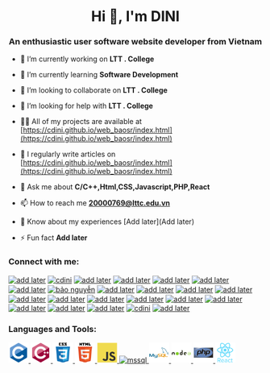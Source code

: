 <h1 align="center">Hi 👋, I'm DINI</h1>
<h3 align="center">An enthusiastic user software website developer from Vietnam</h3>

- 🔭 I’m currently working on **LTT . College**

- 🌱 I’m currently learning **Software Development**

- 👯 I’m looking to collaborate on **LTT . College**

- 🤝 I’m looking for help with **LTT . College**

- 👨‍💻 All of my projects are available at [https://cdini.github.io/web_baosr/index.html](https://cdini.github.io/web_baosr/index.html)

- 📝 I regularly write articles on [https://cdini.github.io/web_baosr/index.html](https://cdini.github.io/web_baosr/index.html)

- 💬 Ask me about **C/C++,Html,CSS,Javascript,PHP,React**

- 📫 How to reach me **20000769@lttc.edu.vn**

- 📄 Know about my experiences [Add later](Add later)

- ⚡ Fun fact **Add later**

<h3 align="left">Connect with me:</h3>
<p align="left">
<a href="https://codepen.io/add later" target="blank"><img align="center" src="https://raw.githubusercontent.com/rahuldkjain/github-profile-readme-generator/master/src/images/icons/Social/codepen.svg" alt="add later" height="30" width="40" /></a>
<a href="https://dev.to/cdini" target="blank"><img align="center" src="https://raw.githubusercontent.com/rahuldkjain/github-profile-readme-generator/master/src/images/icons/Social/devto.svg" alt="cdini" height="30" width="40" /></a>
<a href="https://twitter.com/add later" target="blank"><img align="center" src="https://raw.githubusercontent.com/rahuldkjain/github-profile-readme-generator/master/src/images/icons/Social/twitter.svg" alt="add later" height="30" width="40" /></a>
<a href="https://linkedin.com/in/add later" target="blank"><img align="center" src="https://raw.githubusercontent.com/rahuldkjain/github-profile-readme-generator/master/src/images/icons/Social/linked-in-alt.svg" alt="add later" height="30" width="40" /></a>
<a href="https://stackoverflow.com/users/add later" target="blank"><img align="center" src="https://raw.githubusercontent.com/rahuldkjain/github-profile-readme-generator/master/src/images/icons/Social/stack-overflow.svg" alt="add later" height="30" width="40" /></a>
<a href="https://codesandbox.com/add later" target="blank"><img align="center" src="https://raw.githubusercontent.com/rahuldkjain/github-profile-readme-generator/master/src/images/icons/Social/codesandbox.svg" alt="add later" height="30" width="40" /></a>
<a href="https://kaggle.com/add later" target="blank"><img align="center" src="https://raw.githubusercontent.com/rahuldkjain/github-profile-readme-generator/master/src/images/icons/Social/kaggle.svg" alt="add later" height="30" width="40" /></a>
<a href="https://fb.com/bảo nguyễn" target="blank"><img align="center" src="https://raw.githubusercontent.com/rahuldkjain/github-profile-readme-generator/master/src/images/icons/Social/facebook.svg" alt="bảo nguyễn" height="30" width="40" /></a>
<a href="https://instagram.com/add later" target="blank"><img align="center" src="https://raw.githubusercontent.com/rahuldkjain/github-profile-readme-generator/master/src/images/icons/Social/instagram.svg" alt="add later" height="30" width="40" /></a>
<a href="https://dribbble.com/add later" target="blank"><img align="center" src="https://raw.githubusercontent.com/rahuldkjain/github-profile-readme-generator/master/src/images/icons/Social/dribbble.svg" alt="add later" height="30" width="40" /></a>
<a href="https://www.behance.net/add later" target="blank"><img align="center" src="https://raw.githubusercontent.com/rahuldkjain/github-profile-readme-generator/master/src/images/icons/Social/behance.svg" alt="add later" height="30" width="40" /></a>
<a href="https://hashnode.com/add later" target="blank"><img align="center" src="https://raw.githubusercontent.com/rahuldkjain/github-profile-readme-generator/master/src/images/icons/Social/hashnode.svg" alt="add later" height="30" width="40" /></a>
<a href="https://medium.com/add later" target="blank"><img align="center" src="https://raw.githubusercontent.com/rahuldkjain/github-profile-readme-generator/master/src/images/icons/Social/medium.svg" alt="add later" height="30" width="40" /></a>
<a href="https://www.youtube.com/c/add later" target="blank"><img align="center" src="https://raw.githubusercontent.com/rahuldkjain/github-profile-readme-generator/master/src/images/icons/Social/youtube.svg" alt="add later" height="30" width="40" /></a>
<a href="https://www.codechef.com/users/add later" target="blank"><img align="center" src="https://cdn.jsdelivr.net/npm/simple-icons@3.1.0/icons/codechef.svg" alt="add later" height="30" width="40" /></a>
<a href="https://www.hackerrank.com/add later" target="blank"><img align="center" src="https://raw.githubusercontent.com/rahuldkjain/github-profile-readme-generator/master/src/images/icons/Social/hackerrank.svg" alt="add later" height="30" width="40" /></a>
<a href="https://codeforces.com/profile/add later" target="blank"><img align="center" src="https://raw.githubusercontent.com/rahuldkjain/github-profile-readme-generator/master/src/images/icons/Social/codeforces.svg" alt="add later" height="30" width="40" /></a>
<a href="https://www.leetcode.com/add later" target="blank"><img align="center" src="https://raw.githubusercontent.com/rahuldkjain/github-profile-readme-generator/master/src/images/icons/Social/leet-code.svg" alt="add later" height="30" width="40" /></a>
<a href="https://www.hackerearth.com/add later" target="blank"><img align="center" src="https://raw.githubusercontent.com/rahuldkjain/github-profile-readme-generator/master/src/images/icons/Social/hackerearth.svg" alt="add later" height="30" width="40" /></a>
<a href="https://auth.geeksforgeeks.org/user/add later" target="blank"><img align="center" src="https://raw.githubusercontent.com/rahuldkjain/github-profile-readme-generator/master/src/images/icons/Social/geeks-for-geeks.svg" alt="add later" height="30" width="40" /></a>
<a href="https://www.topcoder.com/members/add later" target="blank"><img align="center" src="https://raw.githubusercontent.com/rahuldkjain/github-profile-readme-generator/master/src/images/icons/Social/topcoder.svg" alt="add later" height="30" width="40" /></a>
<a href="https://discord.gg/cdini" target="blank"><img align="center" src="https://raw.githubusercontent.com/rahuldkjain/github-profile-readme-generator/master/src/images/icons/Social/discord.svg" alt="cdini" height="30" width="40" /></a>
<a href="/add later" target="blank"><img align="center" src="https://raw.githubusercontent.com/rahuldkjain/github-profile-readme-generator/master/src/images/icons/Social/rss.svg" alt="add later" height="30" width="40" /></a>
</p>

<h3 align="left">Languages and Tools:</h3>
<p align="left"> <a href="https://www.cprogramming.com/" target="_blank" rel="noreferrer"> <img src="https://raw.githubusercontent.com/devicons/devicon/master/icons/c/c-original.svg" alt="c" width="40" height="40"/> </a> <a href="https://www.w3schools.com/cpp/" target="_blank" rel="noreferrer"> <img src="https://raw.githubusercontent.com/devicons/devicon/master/icons/cplusplus/cplusplus-original.svg" alt="cplusplus" width="40" height="40"/> </a> <a href="https://www.w3schools.com/css/" target="_blank" rel="noreferrer"> <img src="https://raw.githubusercontent.com/devicons/devicon/master/icons/css3/css3-original-wordmark.svg" alt="css3" width="40" height="40"/> </a> <a href="https://www.w3.org/html/" target="_blank" rel="noreferrer"> <img src="https://raw.githubusercontent.com/devicons/devicon/master/icons/html5/html5-original-wordmark.svg" alt="html5" width="40" height="40"/> </a> <a href="https://developer.mozilla.org/en-US/docs/Web/JavaScript" target="_blank" rel="noreferrer"> <img src="https://raw.githubusercontent.com/devicons/devicon/master/icons/javascript/javascript-original.svg" alt="javascript" width="40" height="40"/> </a> <a href="https://www.microsoft.com/en-us/sql-server" target="_blank" rel="noreferrer"> <img src="https://www.svgrepo.com/show/303229/microsoft-sql-server-logo.svg" alt="mssql" width="40" height="40"/> </a> <a href="https://www.mysql.com/" target="_blank" rel="noreferrer"> <img src="https://raw.githubusercontent.com/devicons/devicon/master/icons/mysql/mysql-original-wordmark.svg" alt="mysql" width="40" height="40"/> </a> <a href="https://nodejs.org" target="_blank" rel="noreferrer"> <img src="https://raw.githubusercontent.com/devicons/devicon/master/icons/nodejs/nodejs-original-wordmark.svg" alt="nodejs" width="40" height="40"/> </a> <a href="https://www.php.net" target="_blank" rel="noreferrer"> <img src="https://raw.githubusercontent.com/devicons/devicon/master/icons/php/php-original.svg" alt="php" width="40" height="40"/> </a> <a href="https://reactjs.org/" target="_blank" rel="noreferrer"> <img src="https://raw.githubusercontent.com/devicons/devicon/master/icons/react/react-original-wordmark.svg" alt="react" width="40" height="40"/> </a> </p>
